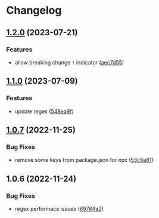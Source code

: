 # Changelog

## [1.2.0](https://github.com/n6ai/verify-commit-msg/compare/v1.1.0...v1.2.0) (2023-07-21)


### Features

* allow breaking change `!` indicator ([aec7d55](https://github.com/n6ai/verify-commit-msg/commit/aec7d5518aec4bf604826eba465e2050ab0ad40c))

## [1.1.0](https://github.com/n6ai/verify-commit-msg/compare/v1.0.7...v1.1.0) (2023-07-09)


### Features

* update regex ([548ea9f](https://github.com/n6ai/verify-commit-msg/commit/548ea9fa29329703905a35056acdb4aeeb1ff7c1))

## [1.0.7](https://github.com/n6ai/verify-commit-msg/compare/v1.0.6...v1.0.7) (2022-11-25)


### Bug Fixes

* remove some keys from package.json for npx ([53c8a81](https://github.com/n6ai/verify-commit-msg/commit/53c8a818540835d69d8b4be1abe6702df8966102))

## 1.0.6 (2022-11-24)


### Bug Fixes

* regex performace issues ([69784a2](https://github.com/n6ai/verify-commit-msg/commit/69784a20e6256a47fa5530f8382c2f93512caafd))
